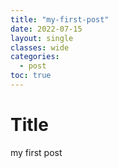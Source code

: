 ```yaml
---
title: "my-first-post"
date: 2022-07-15
layout: single
classes: wide
categories:
  - post
toc: true
---
```


# Title
my first post
